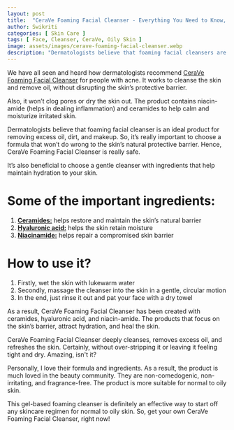 ```yaml
---
layout: post
title:  "CeraVe Foaming Facial Cleanser - Everything You Need to Know, Uses and Ingredients."
author: Swikriti
categories: [ Skin Care ]
tags: [ Face, Cleanser, CeraVe, Oily Skin ]
image: assets/images/cerave-foaming-facial-cleanser.webp
description: "Dermatologists believe that foaming facial cleansers are an ideal product for removing excess oil, dirt, and makeup. So, it’s really important to choose a formula that won’t do wrong to the skin’s natural protective barrier. Hence, CeraVe Foaming Facial Cleanser is really safe."
---
```


We have all seen and heard how dermatologists recommend <a href="https://www.cerave.com/skincare/cleansers/foaming-facial-cleanser" rel="nofollow" target="_blank">CeraVe Foaming Facial Cleanser</a> for people with acne. It works to cleanse the skin and remove oil, without disrupting the skin’s protective barrier.

Also, it won’t clog pores or dry the skin out. The product contains niacin-amide (helps in dealing inflammation) and ceramides to help calm and moisturize irritated skin.

Dermatologists believe that foaming facial cleanser is an ideal product for removing excess oil, dirt, and makeup. So, it’s really important to choose a formula that won’t do wrong to the skin’s natural protective barrier. Hence, CeraVe Foaming Facial Cleanser is really safe.

It’s also beneficial to choose a gentle cleanser with ingredients that help maintain hydration to your skin.

# Some of the important ingredients:

1. **<a href="https://www.sheenyskincare.com/what-is-ceramide/" target="_blank">Ceramides:</a>** helps restore and maintain the skin’s natural barrier
2. **<a href="https://www.sheenyskincare.com/hyaluronic-acid-skin-benefits-uses/" target="_blank">Hyaluronic acid:</a>** helps the skin retain moisture
3. **<a href="https://www.sheenyskincare.com/what-is-niacinamide/" target="_blank">Niacinamide:</a>** helps repair a compromised skin barrier 

# How to use it?

1. Firstly, wet the skin with lukewarm water
2. Secondly, massage the cleanser into the skin in a gentle, circular motion
3. In the end, just rinse it out and pat your face with a dry towel

As a result, CeraVe Foaming Facial Cleanser has been created with ceramides, hyaluronic acid, and niacin-amide. The products that focus on the skin’s barrier, attract hydration, and heal the skin.

CeraVe Foaming Facial Cleanser deeply cleanses, removes excess oil, and refreshes the skin. Certainly, without over-stripping it or leaving it feeling tight and dry. Amazing, isn't it?

Personally, I love their formula and ingredients. As a result, the product is much loved in the beauty community. They are non-comedogenic, non-irritating, and fragrance-free. The product is more suitable for normal to oily skin.

This gel-based foaming cleanser is definitely an effective way to start off any skincare regimen for normal to oily skin. So, get your own CeraVe Foaming Facial Cleanser, right now! 
